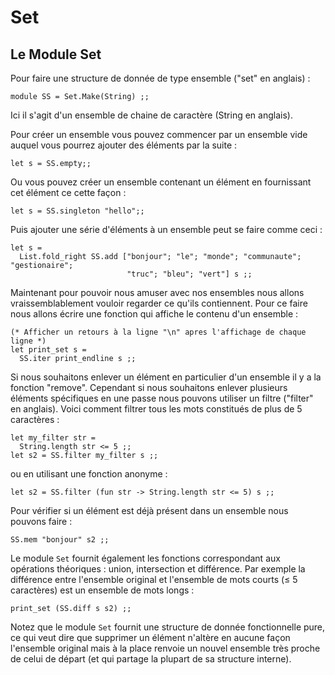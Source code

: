<!-- ((! set title Set !)) ((! set learn !)) -->
<!-- ((! set center !)) -->

# Set

## Le Module Set
Pour faire une structure de donnée de type ensemble ("set" en anglais) :

```ocamltop
module SS = Set.Make(String) ;;
```
Ici il s'agit d'un ensemble de chaine de caractère (String en anglais).

Pour créer un ensemble vous pouvez commencer par un ensemble vide
auquel vous pourrez ajouter des éléments par la suite :

```ocamltop
let s = SS.empty;;
```
Ou vous pouvez créer un ensemble contenant un élément en fournissant 
cet élément ce cette façon :

```ocamltop
let s = SS.singleton "hello";;
```
Puis ajouter une série d'éléments à un ensemble peut se faire comme ceci :

```ocamltop
let s =
  List.fold_right SS.add ["bonjour"; "le"; "monde"; "communaute"; "gestionaire";
                          "truc"; "bleu"; "vert"] s ;;
```
Maintenant pour pouvoir nous amuser avec nos ensembles nous allons 
vraissemblablement vouloir regarder ce qu'ils contiennent. Pour ce faire 
nous allons écrire une fonction qui affiche le contenu d'un ensemble :

```ocamltop
(* Afficher un retours à la ligne "\n" apres l'affichage de chaque ligne *)
let print_set s = 
  SS.iter print_endline s ;;
```

Si nous souhaitons enlever un élément en particulier d'un ensemble il y a la 
fonction "remove". Cependant si nous souhaitons enlever plusieurs éléments
spécifiques en une passe nous pouvons utiliser un filtre ("filter" en anglais).
Voici comment filtrer tous les mots constitués de plus de 5 caractères :

```ocamltop
let my_filter str =
  String.length str <= 5 ;;
let s2 = SS.filter my_filter s ;;
```
ou en utilisant une fonction anonyme :

```ocamltop
let s2 = SS.filter (fun str -> String.length str <= 5) s ;;
```
Pour vérifier si un élément est déjà présent dans un ensemble nous 
pouvons faire :

```ocamltop
SS.mem "bonjour" s2 ;;
```

Le module `Set` fournit également les fonctions correspondant aux opérations 
théoriques : union, intersection et différence.
Par exemple la différence entre l'ensemble original et l'ensemble de mots
courts (≤ 5 caractères) est un ensemble de mots longs :

```ocamltop
print_set (SS.diff s s2) ;;
```
Notez que le module `Set` fournit une structure de donnée fonctionnelle 
pure, ce qui veut dire que supprimer un élément n'altère en aucune 
façon l'ensemble original mais à la place renvoie un nouvel ensemble 
très proche de celui de départ (et qui partage la plupart de sa 
structure interne).


